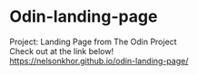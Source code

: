# Odin-landing-page
Project: Landing Page from The Odin Project  
Check out at the link below!  
https://nelsonkhor.github.io/odin-landing-page/
